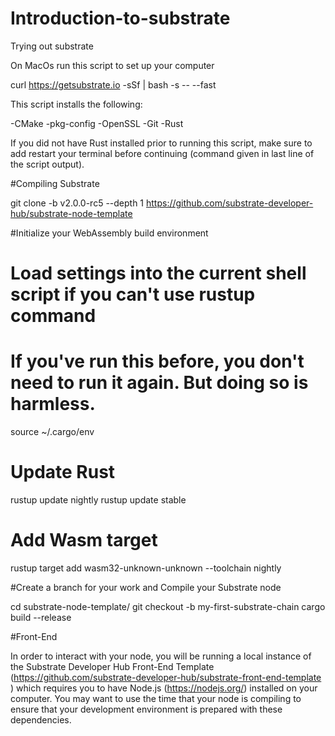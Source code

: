 # Introduction-to-substrate
Trying out substrate 

On MacOs run this script to set up your computer 

curl https://getsubstrate.io -sSf | bash -s -- --fast

This script installs the following:

-CMake
-pkg-config
-OpenSSL
-Git
-Rust

If you did not have Rust installed prior to running this script, make sure to add restart your terminal before continuing (command given in last line of the script output).

#Compiling Substrate

 git clone -b v2.0.0-rc5 --depth 1 https://github.com/substrate-developer-hub/substrate-node-template

#Initialize your WebAssembly build environment
 
# Load settings into the current shell script if you can't use rustup command
# If you've run this before, you don't need to run it again. But doing so is harmless.
source ~/.cargo/env

# Update Rust
rustup update nightly
rustup update stable

# Add Wasm target
rustup target add wasm32-unknown-unknown --toolchain nightly

#Create a branch for your work and Compile your Substrate node

cd substrate-node-template/
git checkout -b my-first-substrate-chain
cargo build --release

#Front-End

In order to interact with your node, you will be running a local instance of the Substrate Developer Hub Front-End Template (https://github.com/substrate-developer-hub/substrate-front-end-template ) which requires you to have Node.js (https://nodejs.org/) installed on your computer. You may want to use the time that your node is compiling to ensure that your development environment is prepared with these dependencies.
